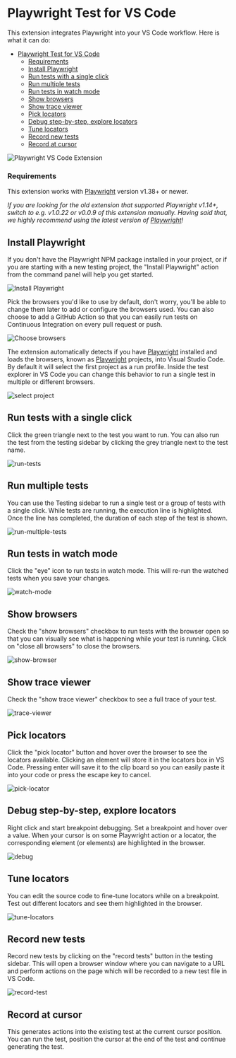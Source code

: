 # Playwright Test for VS Code

This extension integrates Playwright into your VS Code workflow. Here is what it can do:

- [Playwright Test for VS Code](#playwright-test-for-vs-code)
    - [Requirements](#requirements)
  - [Install Playwright](#install-playwright)
  - [Run tests with a single click](#run-tests-with-a-single-click)
  - [Run multiple tests](#run-multiple-tests)
  - [Run tests in watch mode](#run-tests-in-watch-mode)
  - [Show browsers](#show-browsers)
  - [Show trace viewer](#show-trace-viewer)
  - [Pick locators](#pick-locators)
  - [Debug step-by-step, explore locators](#debug-step-by-step-explore-locators)
  - [Tune locators](#tune-locators)
  - [Record new tests](#record-new-tests)
  - [Record at cursor](#record-at-cursor)


![Playwright VS Code Extension](https://github.com/microsoft/playwright-vscode/assets/13063165/400a3f11-a1e8-4fe7-8ae6-b0460142de35)

### Requirements

This extension works with [Playwright] version v1.38+ or newer.

*If you are looking for the old extension that supported Playwright v1.14+, switch to e.g. v1.0.22 or v0.0.9 of this extension manually. Having said that, we highly recommend using the latest version of [Playwright]!*

## Install Playwright

If you don't have the Playwright NPM package installed in your project, or if you are starting with a new testing project, the "Install Playwright" action from the command panel will help you get started.

![Install Playwright](https://github.com/microsoft/playwright-vscode/assets/13063165/716281a0-4206-4f53-ad27-4a6c8fe1c323)

Pick the browsers you'd like to use by default, don't worry, you'll be able to change them later to add or configure the browsers used. You can also choose to add a GitHub Action so that you can easily run tests on Continuous Integration on every pull request or push.

![Choose browsers](https://github.com/microsoft/playwright-vscode/assets/13063165/138a65cb-96f1-41bc-8f3d-0aaff7835920)

The extension automatically detects if you have [Playwright] installed and loads the browsers, known as [Playwright] projects, into Visual Studio Code. By default it will select the first project as a run profile. Inside the test explorer in VS Code you can change this behavior to run a single test in multiple or different browsers.

![select project](https://github.com/microsoft/playwright-vscode/assets/13063165/414f375d-865f-4882-9ca0-070b4a76ce50)

## Run tests with a single click

Click the green triangle next to the test you want to run. You can also run the test from the testing sidebar by clicking the grey triangle next to the test name.

![run-tests](https://github.com/microsoft/playwright-vscode/assets/13063165/08eff858-b2ce-4a8d-8eb3-97feba478e68)

## Run multiple tests

You can use the Testing sidebar to run a single test or a group of tests with a single click. While tests are running, the execution line is highlighted. Once the line has completed, the duration of each step of the test is shown.

![run-multiple-tests](https://github.com/microsoft/playwright-vscode/assets/13063165/542fb6c4-15ee-4f54-b542-215569c83fbf)

## Run tests in watch mode

Click the "eye" icon to run tests in watch mode. This will re-run the watched tests when you save your changes.

![watch-mode](https://github.com/microsoft/playwright-vscode/assets/13063165/fdfb3348-23b2-4127-b4c1-3103dbde7d8a)

## Show browsers

Check the "show browsers" checkbox to run tests with the browser open so that you can visually see what is happening while your test is running. Click on "close all browsers" to close the browsers.

![show-browser](https://github.com/microsoft/playwright-vscode/assets/13063165/3e1ab5bb-8ed2-4032-b6ef-81fc4a38bf8f)

## Show trace viewer

Check the "show trace viewer" checkbox to see a full trace of your test.

![trace-viewer](https://github.com/microsoft/playwright-vscode/assets/13063165/959cb45c-7104-4607-b465-bf74099142c5)

## Pick locators

Click the "pick locator" button and hover over the browser to see the locators available. Clicking an element will store it in the locators box in VS Code. Pressing enter will save it to the clip board so you can easily paste it into your code or press the escape key to cancel.

![pick-locator](https://github.com/microsoft/playwright-vscode/assets/13063165/3bcb9d63-3d78-4e1a-a176-79cb12b39202)

## Debug step-by-step, explore locators

Right click and start breakpoint debugging. Set a breakpoint and hover over a value. When your cursor is on some Playwright action or a locator, the corresponding element (or elements) are highlighted in the browser.

![debug](https://github.com/microsoft/playwright-vscode/assets/13063165/7db9e6d4-f1b3-4794-9f61-270f78e930d8)

## Tune locators

You can edit the source code to fine-tune locators while on a breakpoint. Test out different locators and see them highlighted in the browser.

![tune-locators](https://github.com/microsoft/playwright-vscode/assets/13063165/00d7cd44-e9b0-472d-9f1f-f8882802d73a)

## Record new tests

Record new tests by clicking on the "record tests" button in the testing sidebar. This will open a browser window where you can navigate to a URL and perform actions on the page which will be recorded to a new test file in VS Code.

![record-test](https://github.com/microsoft/playwright-vscode/assets/13063165/841dbc65-35d7-40eb-8df2-5906b7aad4c6)

## Record at cursor

This generates actions into the existing test at the current cursor position. You can run the test, position the cursor at the end of the test and continue generating the test.

[Playwright]: https://playwright.dev "Playwright"
